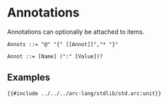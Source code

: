 # Annotations

Annotations can optionally be attached to items.

```grammar
Annots ::= "@" "{" [[Annot]]","* "}"

Annot ::= [Name] (":" [Value])?
```

## Examples

```arc-lang
{{#include ../../../arc-lang/stdlib/std.arc:unit}}
```

